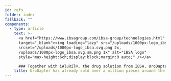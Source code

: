 ```yaml
---
id: refs
folder: index
fallback: ""
components:
  - type: article
    text: >-
      <a href="https://www.ibsagroup.com/ibsa-group/technologies.html" rel="noopener"
      target="_blank"><img loading="lazy" src="/uploads/1000px-logo_ibsa.svg.sm.png"
      srcset="/uploads/1000px-logo_ibsa.svg.png 2x,
      /uploads/1000px-logo_ibsa.svg.sm.png 1x" alt="IBSA logo"
      style="max-height:6ch;display:block;margin:0 auto;" /></a>

      ### Together with iAluRil®, the drug solution from IBSA, UroDapter® is available under the name iAluadapter® in 85 countries. 
    title: UroDapter has already sold over a million pieces around the world​
---
```

